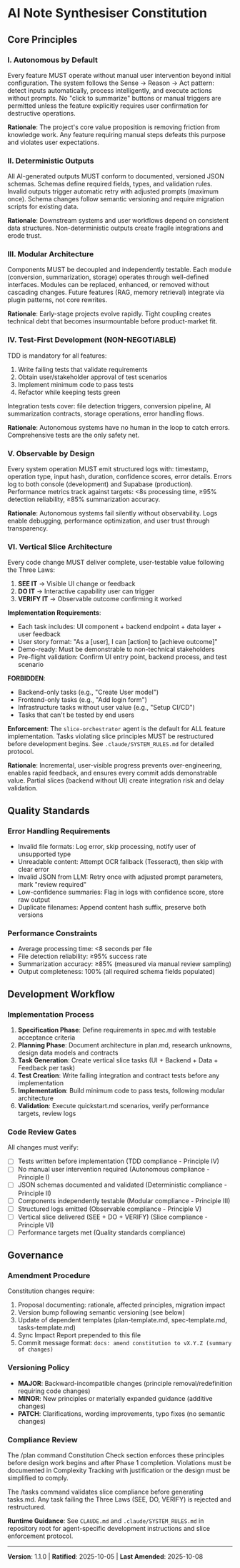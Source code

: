 <!--
SYNC IMPACT REPORT
===================
Version Change: 1.0.0 → 1.1.0
Rationale: MINOR version bump - Added new principle (Vertical Slice Architecture)
to align constitution with SYSTEM_RULES.md enforcement. This is an additive change
that expands governance without breaking existing compliance.

Modified Principles:
  - None (existing principles unchanged)

Added Sections:
  - Principle VI: Vertical Slice Architecture (mandates user-testable slices)
  - Code Review Gates: Added slice validation checkpoint

Removed Sections:
  - None

Templates Requiring Updates:
  ✅ .specify/templates/plan-template.md - Constitution Check section needs VI added
  ✅ .specify/templates/tasks-template.md - Already enforces slice-based development
  ✅ .specify/templates/spec-template.md - No changes needed (focuses on user scenarios)
  ✅ CLAUDE.md - Already updated with SYSTEM_RULES.md slice mandate
  ✅ .claude/SYSTEM_RULES.md - Source of new principle (no update needed)

Follow-up TODOs:
  - Update plan-template.md Constitution Check to include Principle VI checkbox
-->

# AI Note Synthesiser Constitution

## Core Principles

### I. Autonomous by Default
Every feature MUST operate without manual user intervention beyond initial
configuration. The system follows the Sense → Reason → Act pattern: detect inputs
automatically, process intelligently, and execute actions without prompts. No
"click to summarize" buttons or manual triggers are permitted unless the feature
explicitly requires user confirmation for destructive operations.

**Rationale**: The project's core value proposition is removing friction from
knowledge work. Any feature requiring manual steps defeats this purpose and
violates user expectations.

### II. Deterministic Outputs
All AI-generated outputs MUST conform to documented, versioned JSON schemas.
Schemas define required fields, types, and validation rules. Invalid outputs
trigger automatic retry with adjusted prompts (maximum once). Schema changes
follow semantic versioning and require migration scripts for existing data.

**Rationale**: Downstream systems and user workflows depend on consistent data
structures. Non-deterministic outputs create fragile integrations and erode trust.

### III. Modular Architecture
Components MUST be decoupled and independently testable. Each module (conversion,
summarization, storage) operates through well-defined interfaces. Modules can be
replaced, enhanced, or removed without cascading changes. Future features (RAG,
memory retrieval) integrate via plugin patterns, not core rewrites.

**Rationale**: Early-stage projects evolve rapidly. Tight coupling creates
technical debt that becomes insurmountable before product-market fit.

### IV. Test-First Development (NON-NEGOTIABLE)
TDD is mandatory for all features:
1. Write failing tests that validate requirements
2. Obtain user/stakeholder approval of test scenarios
3. Implement minimum code to pass tests
4. Refactor while keeping tests green

Integration tests cover: file detection triggers, conversion pipeline, AI
summarization contracts, storage operations, error handling flows.

**Rationale**: Autonomous systems have no human in the loop to catch errors.
Comprehensive tests are the only safety net.

### V. Observable by Design
Every system operation MUST emit structured logs with: timestamp, operation type,
input hash, duration, confidence scores, error details. Errors log to both console
(development) and Supabase (production). Performance metrics track against targets:
<8s processing time, ≥95% detection reliability, ≥85% summarization accuracy.

**Rationale**: Autonomous systems fail silently without observability. Logs enable
debugging, performance optimization, and user trust through transparency.

### VI. Vertical Slice Architecture
Every code change MUST deliver complete, user-testable value following the Three Laws:

1. **SEE IT** → Visible UI change or feedback
2. **DO IT** → Interactive capability user can trigger
3. **VERIFY IT** → Observable outcome confirming it worked

**Implementation Requirements**:
- Each task includes: UI component + backend endpoint + data layer + user feedback
- User story format: "As a [user], I can [action] to [achieve outcome]"
- Demo-ready: Must be demonstrable to non-technical stakeholders
- Pre-flight validation: Confirm UI entry point, backend process, and test scenario

**FORBIDDEN**:
- Backend-only tasks (e.g., "Create User model")
- Frontend-only tasks (e.g., "Add login form")
- Infrastructure tasks without user value (e.g., "Setup CI/CD")
- Tasks that can't be tested by end users

**Enforcement**: The `slice-orchestrator` agent is the default for ALL feature
implementation. Tasks violating slice principles MUST be restructured before
development begins. See `.claude/SYSTEM_RULES.md` for detailed protocol.

**Rationale**: Incremental, user-visible progress prevents over-engineering,
enables rapid feedback, and ensures every commit adds demonstrable value. Partial
slices (backend without UI) create integration risk and delay validation.

## Quality Standards

### Error Handling Requirements
- Invalid file formats: Log error, skip processing, notify user of unsupported type
- Unreadable content: Attempt OCR fallback (Tesseract), then skip with clear error
- Invalid JSON from LLM: Retry once with adjusted prompt parameters, mark "review required"
- Low-confidence summaries: Flag in logs with confidence score, store raw output
- Duplicate filenames: Append content hash suffix, preserve both versions

### Performance Constraints
- Average processing time: <8 seconds per file
- File detection reliability: ≥95% success rate
- Summarization accuracy: ≥85% (measured via manual review sampling)
- Output completeness: 100% (all required schema fields populated)

## Development Workflow

### Implementation Process
1. **Specification Phase**: Define requirements in spec.md with testable acceptance criteria
2. **Planning Phase**: Document architecture in plan.md, research unknowns, design data models and contracts
3. **Task Generation**: Create vertical slice tasks (UI + Backend + Data + Feedback per task)
4. **Test Creation**: Write failing integration and contract tests before any implementation
5. **Implementation**: Build minimum code to pass tests, following modular architecture
6. **Validation**: Execute quickstart.md scenarios, verify performance targets, review logs

### Code Review Gates
All changes must verify:
- [ ] Tests written before implementation (TDD compliance - Principle IV)
- [ ] No manual user intervention required (Autonomous compliance - Principle I)
- [ ] JSON schemas documented and validated (Deterministic compliance - Principle II)
- [ ] Components independently testable (Modular compliance - Principle III)
- [ ] Structured logs emitted (Observable compliance - Principle V)
- [ ] Vertical slice delivered (SEE + DO + VERIFY) (Slice compliance - Principle VI)
- [ ] Performance targets met (Quality standards compliance)

## Governance

### Amendment Procedure
Constitution changes require:
1. Proposal documenting: rationale, affected principles, migration impact
2. Version bump following semantic versioning (see below)
3. Update of dependent templates (plan-template.md, spec-template.md, tasks-template.md)
4. Sync Impact Report prepended to this file
5. Commit message format: `docs: amend constitution to vX.Y.Z (summary of changes)`

### Versioning Policy
- **MAJOR**: Backward-incompatible changes (principle removal/redefinition requiring code changes)
- **MINOR**: New principles or materially expanded guidance (additive changes)
- **PATCH**: Clarifications, wording improvements, typo fixes (no semantic changes)

### Compliance Review
The /plan command Constitution Check section enforces these principles before design
work begins and after Phase 1 completion. Violations must be documented in Complexity
Tracking with justification or the design must be simplified to comply.

The /tasks command validates slice compliance before generating tasks.md. Any
task failing the Three Laws (SEE, DO, VERIFY) is rejected and restructured.

**Runtime Guidance**: See `CLAUDE.md` and `.claude/SYSTEM_RULES.md` in repository
root for agent-specific development instructions and slice enforcement protocol.

---
**Version**: 1.1.0 | **Ratified**: 2025-10-05 | **Last Amended**: 2025-10-08
